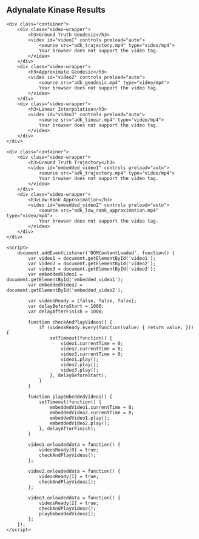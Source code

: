 <!DOCTYPE html>
<html lang="en">
<head>
    <meta charset="UTF-8">
    <meta name="viewport" content="width=device-width, initial-scale=1.0">
    <title>Adynalate Kinase Results</title>
    <style>
        .container {
            display: flex;
            justify-content: space-between;
            margin-bottom: 20px;
        }
        .video-wrapper {
            flex: 1;
            margin-right: 1%;
        }
        .video-wrapper:last-child {
            margin-right: 0;
        }
        video {
            width: 100%;
        }
    </style>
</head>
<body>
    <h2>Adynalate Kinase Results</h2>

    <div class="container">
        <div class="video-wrapper">
            <h3>Ground Truth Geodesic</h3>
            <video id="video1" controls preload="auto">
                <source src="adk_trajectory.mp4" type="video/mp4">
                Your browser does not support the video tag.
            </video>
        </div>
        <div class="video-wrapper">
            <h3>Approximate Geodesic</h3>
            <video id="video2" controls preload="auto">
                <source src="adk_geodesic.mp4" type="video/mp4">
                Your browser does not support the video tag.
            </video>
        </div>
        <div class="video-wrapper">
            <h3>Linear Interpolation</h3>
            <video id="video3" controls preload="auto">
                <source src="adk_linear.mp4" type="video/mp4">
                Your browser does not support the video tag.
            </video>
        </div>
    </div>

    <div class="container">
        <div class="video-wrapper">
            <h3>Ground Truth Trajectory</h3>
            <video id="embedded_video1" controls preload="auto">
                <source src="adk_trajectory.mp4" type="video/mp4">
                Your browser does not support the video tag.
            </video>
        </div>
        <div class="video-wrapper">
            <h3>Low-Rank Approximation</h3>
            <video id="embedded_video2" controls preload="auto">
                <source src="adk_low_rank_approximation.mp4" type="video/mp4">
                Your browser does not support the video tag.
            </video>
        </div>
    </div>

    <script>
        document.addEventListener('DOMContentLoaded', function() {
            var video1 = document.getElementById('video1');
            var video2 = document.getElementById('video2');
            var video3 = document.getElementById('video3');
            var embeddedVideo1 = document.getElementById('embedded_video1');
            var embeddedVideo2 = document.getElementById('embedded_video2');

            var videosReady = [false, false, false];
            var delayBeforeStart = 1000;
            var delayAfterFinish = 1000;

            function checkAndPlayVideos() {
                if (videosReady.every(function(value) { return value; })) {
                    setTimeout(function() {
                        video1.currentTime = 0;
                        video2.currentTime = 0;
                        video3.currentTime = 0;
                        video1.play();
                        video2.play();
                        video3.play();
                    }, delayBeforeStart);
                }
            }

            function playEmbeddedVideos() {
                setTimeout(function() {
                    embeddedVideo1.currentTime = 0;
                    embeddedVideo2.currentTime = 0;
                    embeddedVideo1.play();
                    embeddedVideo2.play();
                }, delayAfterFinish);
            }

            video1.onloadeddata = function() {
                videosReady[0] = true;
                checkAndPlayVideos();
            };

            video2.onloadeddata = function() {
                videosReady[1] = true;
                checkAndPlayVideos();
            };

            video3.onloadeddata = function() {
                videosReady[2] = true;
                checkAndPlayVideos();
                playEmbeddedVideos();
            };
        });
    </script>
</body>
</html>
